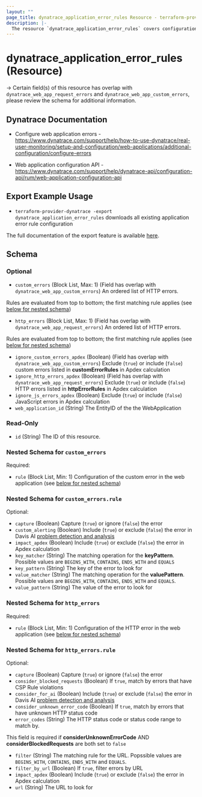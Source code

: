 ```yaml
---
layout: ""
page_title: dynatrace_application_error_rules Resource - terraform-provider-dynatrace"
description: |-
  The resource `dynatrace_application_error_rules` covers configuration for application error rules
---
```


# dynatrace_application_error_rules (Resource)

-> Certain field(s) of this resource has overlap with `dynatrace_web_app_request_errors` and `dynatrace_web_app_custom_errors`, please review the schema for additional information.

## Dynatrace Documentation

- Configure web application errors - https://www.dynatrace.com/support/help/how-to-use-dynatrace/real-user-monitoring/setup-and-configuration/web-applications/additional-configuration/configure-errors

- Web application configuration API - https://www.dynatrace.com/support/help/dynatrace-api/configuration-api/rum/web-application-configuration-api

## Export Example Usage

- `terraform-provider-dynatrace -export dynatrace_application_error_rules` downloads all existing application error rule configuration

The full documentation of the export feature is available [here](https://registry.terraform.io/providers/dynatrace-oss/dynatrace/latest/docs/guides/export-v2).

<!-- schema generated by tfplugindocs -->
## Schema

### Optional

- `custom_errors` (Block List, Max: 1) (Field has overlap with `dynatrace_web_app_custom_errors`) An ordered list of HTTP errors.

 Rules are evaluated from top to bottom; the first matching rule applies (see [below for nested schema](#nestedblock--custom_errors))
- `http_errors` (Block List, Max: 1) (Field has overlap with `dynatrace_web_app_request_errors`) An ordered list of HTTP errors.

 Rules are evaluated from top to bottom; the first matching rule applies (see [below for nested schema](#nestedblock--http_errors))
- `ignore_custom_errors_apdex` (Boolean) (Field has overlap with `dynatrace_web_app_custom_errors`) Exclude (`true`) or include (`false`) custom errors listed in **customErrorRules** in Apdex calculation
- `ignore_http_errors_apdex` (Boolean) (Field has overlap with `dynatrace_web_app_request_errors`) Exclude (`true`) or include (`false`) HTTP errors listed in **httpErrorRules** in Apdex calculation
- `ignore_js_errors_apdex` (Boolean) Exclude (`true`) or include (`false`) JavaScript errors in Apdex calculation
- `web_application_id` (String) The EntityID of the the WebApplication

### Read-Only

- `id` (String) The ID of this resource.

<a id="nestedblock--custom_errors"></a>
### Nested Schema for `custom_errors`

Required:

- `rule` (Block List, Min: 1) Configuration of the custom error in the web application (see [below for nested schema](#nestedblock--custom_errors--rule))

<a id="nestedblock--custom_errors--rule"></a>
### Nested Schema for `custom_errors.rule`

Optional:

- `capture` (Boolean) Capture (`true`) or ignore (`false`) the error
- `custom_alerting` (Boolean) Include (`true`) or exclude (`false`) the error in Davis AI [problem detection and analysis](https://dt-url.net/a963kd2)
- `impact_apdex` (Boolean) Include (`true`) or exclude (`false`) the error in Apdex calculation
- `key_matcher` (String) The matching operation for the **keyPattern**. Possible values are `BEGINS_WITH`, `CONTAINS`, `ENDS_WITH` and `EQUALS`
- `key_pattern` (String) The key of the error to look for
- `value_matcher` (String) The matching operation for the **valuePattern**. Possible values are `BEGINS_WITH`, `CONTAINS`, `ENDS_WITH` and `EQUALS`.
- `value_pattern` (String) The value of the error to look for



<a id="nestedblock--http_errors"></a>
### Nested Schema for `http_errors`

Required:

- `rule` (Block List, Min: 1) Configuration of the HTTP error in the web application (see [below for nested schema](#nestedblock--http_errors--rule))

<a id="nestedblock--http_errors--rule"></a>
### Nested Schema for `http_errors.rule`

Optional:

- `capture` (Boolean) Capture (`true`) or ignore (`false`) the error
- `consider_blocked_requests` (Boolean) If `true`, match by errors that have CSP Rule violations
- `consider_for_ai` (Boolean) Include (`true`) or exclude (`false`) the error in Davis AI [problem detection and analysis](https://dt-url.net/a963kd2)
- `consider_unknown_error_code` (Boolean) If `true`, match by errors that have unknown HTTP status code
- `error_codes` (String) The HTTP status code or status code range to match by. 

This field is required if **considerUnknownErrorCode** AND **considerBlockedRequests** are both set to `false`
- `filter` (String) The matching rule for the URL. Popssible values are `BEGINS_WITH`, `CONTAINS`, `ENDS_WITH` and `EQUALS`.
- `filter_by_url` (Boolean) If `true`, filter errors by URL
- `impact_apdex` (Boolean) Include (`true`) or exclude (`false`) the error in Apdex calculation
- `url` (String) The URL to look for
 